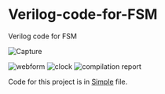 # Verilog-code-for-FSM
Verilog code for FSM

![Capture](https://user-images.githubusercontent.com/14244685/69600265-33b6ff80-103a-11ea-8959-49294e73dbc1.PNG)


![webform](https://user-images.githubusercontent.com/14244685/69600177-e044b180-1039-11ea-8504-6c819ba8dea4.PNG)
![clock](https://user-images.githubusercontent.com/14244685/69600178-e0dd4800-1039-11ea-865d-db31ffb8b8eb.PNG)
![compilation report](https://user-images.githubusercontent.com/14244685/69600179-e0dd4800-1039-11ea-8337-48242c82b6fe.PNG)

Code for this project is in [Simple](https://github.com/mhmohona/Verilog-code-for-FSM/blob/master/simple.v) file. 
